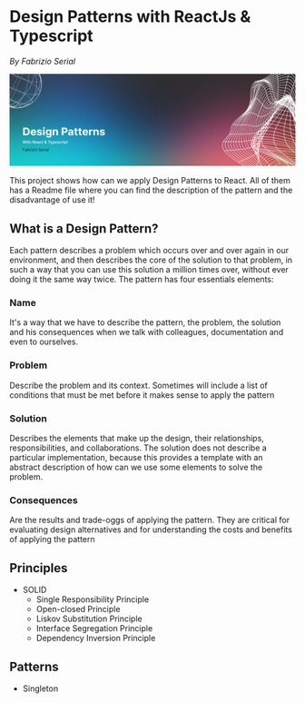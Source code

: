 # Design Patterns with ReactJs & Typescript

_By Fabrizio Serial_

![](https://github.com/fabrizioserial/Design-Patterns-for-React/blob/main/main-background.png?raw=true)

This project shows how can we apply Design Patterns to React. All of them has a Readme file where you can find the 
description of the pattern and the disadvantage of use it!

## What is a Design Pattern?

Each pattern describes a problem which occurs over and over again in our environment, and then describes the core of 
the solution to that problem, in such a way that you can use this solution a million times over, without ever 
doing it the same way twice. The pattern has four essentials elements:

### Name

It's a way that we have to describe the pattern, the problem, the solution and his consequences when we talk with
colleagues, documentation and even to ourselves.

### Problem

Describe the problem and its context. Sometimes will include a list of conditions that must be met before it makes
sense to apply the pattern

### Solution

Describes the elements that make up the design, their relationships, responsibilities, and collaborations. The solution does not
describe a particular implementation, because this provides a template with an abstract description of how can we use some
elements to solve the problem.

### Consequences

Are the results and trade-oggs of applying the pattern. They are critical for evaluating design alternatives and for understanding
the costs and benefits of applying the pattern

## Principles

- SOLID
  - Single Responsibility Principle
  - Open-closed Principle
  - Liskov Substitution Principle
  - Interface Segregation Principle
  - Dependency Inversion Principle


## Patterns

- Singleton
